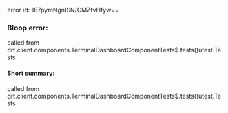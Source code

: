 error id: 187pymNgnISN/CMZtvHfyw==
### Bloop error:

called from drt.client.components.TerminalDashboardComponentTests$.tests()utest.Tests
#### Short summary: 

called from drt.client.components.TerminalDashboardComponentTests$.tests()utest.Tests